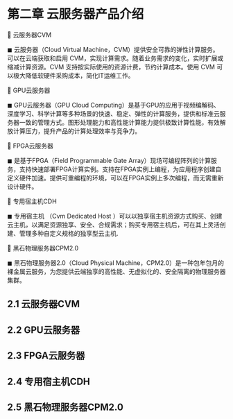 
# 第二章 云服务器产品介绍

 云服务器CVM

◼ 云服务器（Cloud Virtual Machine，CVM）提供安全可靠的弹性计算服务。 可以在云端获取和启用 CVM，实现计算需求。随着业务需求的变化，实时扩展或缩减计算资源。CVM 支持按实际使用的资源计费，节约计算成本。使用 CVM 可以极大降低软硬件采购成本，简化IT运维工作。

 GPU云服务器

◼ GPU云服务器（GPU Cloud Computing）是基于GPU的应用于视频编解码、深度学习、科学计算等多种场景的快速、稳定、弹性的计算服务，提供和标准云服务器一致的管理方式。图形处理能力和高性能计算能力提供极致计算性能，有效解放计算压力，提升产品的计算处理效率与竞争力。

 FPGA云服务器

◼ 是基于FPGA（Field Programmable Gate Array）现场可编程阵列的计算服务，支持快速部署FPGA计算实例。支持在FPGA实例上编程，为应用程序创建自定义硬件加速。提供可重编程的环境，可以在FPGA实例上多次编程，而无需重新设计硬件。

 专用宿主机CDH

◼ 专用宿主机 （Cvm Dedicated Host ）可以以独享宿主机资源方式购买、创建云主机，以满足资源独享、安全、合规需求；购买专用宿主机后，可在其上灵活创建、管理多种自定义规格的独享型云主机.

 黑石物理服务器CPM2.0

◼ 黑石物理服务器2.0（Cloud Physical Machine，CPM2.0）是一种包年包月的裸金属云服务，为您提供云端独享的高性能、无虚拟化的、安全隔离的物理服务器集群。

## 2.1 云服务器CVM

## 2.2 GPU云服务器

## 2.3 FPGA云服务器

## 2.4 专用宿主机CDH

## 2.5 黑石物理服务器CPM2.0


